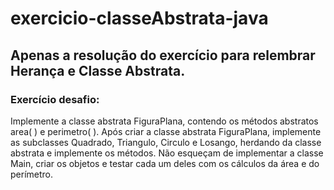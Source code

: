 # exercicio-classeAbstrata-java

## Apenas a resolução do exercício para relembrar Herança e Classe Abstrata.

### Exercício desafio:

Implemente a classe abstrata FiguraPlana, contendo os métodos abstratos area( ) e perimetro( ).
Após criar a classe abstrata FiguraPlana, implemente as subclasses Quadrado, Triangulo, Circulo e Losango, herdando da classe abstrata e implemente os métodos.
Não esqueçam de implementar a classe Main, criar os objetos e testar cada um deles com os cálculos da área e do perímetro.
